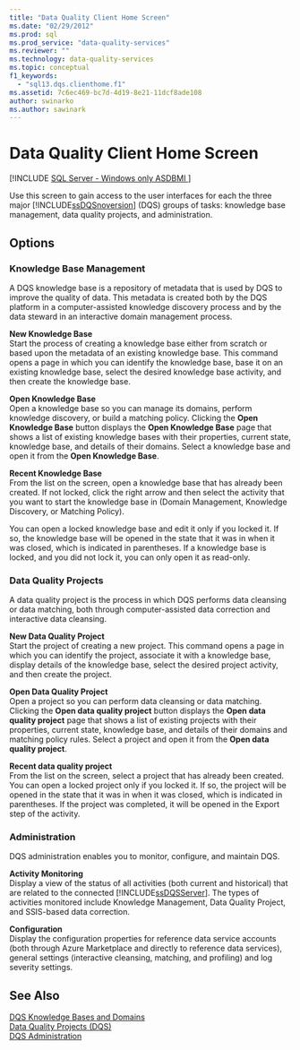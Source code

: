```yaml
---
title: "Data Quality Client Home Screen"
ms.date: "02/29/2012"
ms.prod: sql
ms.prod_service: "data-quality-services"
ms.reviewer: ""
ms.technology: data-quality-services
ms.topic: conceptual
f1_keywords: 
  - "sql13.dqs.clienthome.f1"
ms.assetid: 7c6ec469-bc7d-4d19-8e21-11dcf8ade108
author: swinarko
ms.author: sawinark
---
```

# Data Quality Client Home Screen

[!INCLUDE [SQL Server - Windows only ASDBMI  ](../includes/applies-to-version/sql-windows-only-asdbmi.md)]

  Use this screen to gain access to the user interfaces for each the three major [!INCLUDE[ssDQSnoversion](../includes/ssdqsnoversion-md.md)] (DQS) groups of tasks: knowledge base management, data quality projects, and administration.  
  
## Options  
  
### Knowledge Base Management  
 A DQS knowledge base is a repository of metadata that is used by DQS to improve the quality of data. This metadata is created both by the DQS platform in a computer-assisted knowledge discovery process and by the data steward in an interactive domain management process.  
  
 **New Knowledge Base**  
 Start the process of creating a knowledge base either from scratch or based upon the metadata of an existing knowledge base. This command opens a page in which you can identify the knowledge base, base it on an existing knowledge base, select the desired knowledge base activity, and then create the knowledge base.  
  
 **Open Knowledge Base**  
 Open a knowledge base so you can manage its domains, perform knowledge discovery, or build a matching policy. Clicking the **Open Knowledge Base** button displays the **Open Knowledge Base** page that shows a list of existing knowledge bases with their properties, current state, knowledge base, and details of their domains. Select a knowledge base and open it from the **Open Knowledge Base**.  
  
 **Recent Knowledge Base**  
 From the list on the screen, open a knowledge base that has already been created. If not locked, click the right arrow and then select the activity that you want to start the knowledge base in (Domain Management, Knowledge Discovery, or Matching Policy).  
  
 You can open a locked knowledge base and edit it only if you locked it. If so, the knowledge base will be opened in the state that it was in when it was closed, which is indicated in parentheses. If a knowledge base is locked, and you did not lock it, you can only open it as read-only.  
  
### Data Quality Projects  
 A data quality project is the process in which DQS performs data cleansing or data matching, both through computer-assisted data correction and interactive data cleansing.  
  
 **New Data Quality Project**  
 Start the project of creating a new project. This command opens a page in which you can identify the project, associate it with a knowledge base, display details of the knowledge base, select the desired project activity, and then create the project.  
  
 **Open Data Quality Project**  
 Open a project so you can perform data cleansing or data matching. Clicking the **Open data quality project** button displays the **Open data quality project** page that shows a list of existing projects with their properties, current state, knowledge base, and details of their domains and matching policy rules. Select a project and open it from the **Open data quality project**.  
  
 **Recent data quality project**  
 From the list on the screen, select a project that has already been created. You can open a locked project only if you locked it. If so, the project will be opened in the state that it was in when it was closed, which is indicated in parentheses. If the project was completed, it will be opened in the Export step of the activity.  
  
### Administration  
 DQS administration enables you to monitor, configure, and maintain DQS.  
  
 **Activity Monitoring**  
 Display a view of the status of all activities (both current and historical) that are related to the connected [!INCLUDE[ssDQSServer](../includes/ssdqsserver-md.md)]. The types of activities monitored include Knowledge Management, Data Quality Project, and SSIS-based data correction.  
  
 **Configuration**  
 Display the configuration properties for reference data service accounts (both through Azure Marketplace and directly to reference data services), general settings (interactive cleansing, matching, and profiling) and log severity settings.  
  
## See Also  
 [DQS Knowledge Bases and Domains](../data-quality-services/dqs-knowledge-bases-and-domains.md)   
 [Data Quality Projects &#40;DQS&#41;](../data-quality-services/data-quality-projects-dqs.md)   
 [DQS Administration](../data-quality-services/dqs-administration.md)  
  
  
